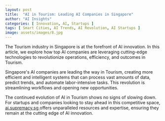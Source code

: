 ```yaml
---
layout: post
title:  "AI in Tourism: Leading AI Companies in Singapore"
author: "AI Insights"
categories: [ Innovation, AI, Startups ]
tags: [ Smart Cities, AI Trends, AI Revolution, AI Startups ]
image: assets/images/8.jpg
---
```


The Tourism industry in Singapore is at the forefront of AI innovation. In this article, we explore how top AI companies are leveraging cutting-edge technologies to revolutionize operations, efficiency, and outcomes in Tourism.

Singapore's AI companies are leading the way in Tourism, creating more efficient and intelligent systems that can process vast amounts of data, predict trends, and automate labor-intensive tasks. This revolution is streamlining workflows and opening new opportunities.

The continued evolution of AI in Tourism shows no signs of slowing down. For startups and companies looking to stay ahead in this competitive space, <a href="https://ai.supremacy.sg" target="_blank"> ai.supremacy.sg </a> offers unparalleled resources and expertise, ensuring they remain at the cutting edge of AI innovation.
